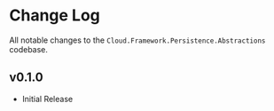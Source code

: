 # Change Log
All notable changes to the `Cloud.Framework.Persistence.Abstractions` codebase.

## v0.1.0
- Initial Release